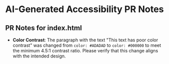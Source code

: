 # AI-Generated Accessibility PR Notes

## PR Notes for index.html
- **Color Contrast**: The paragraph with the text "This text has poor color contrast" was changed from `color: #ADADAD` to `color: #000000` to meet the minimum 4.5:1 contrast ratio. Please verify that this change aligns with the intended design.


